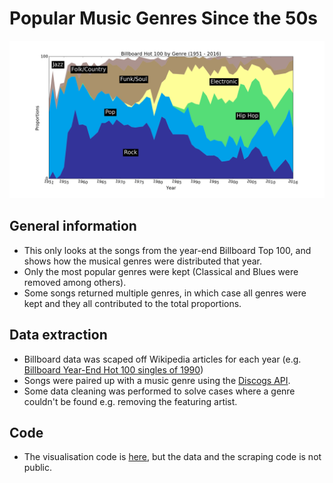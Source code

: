 # Popular Music Genres Since the 50s

![The Visualisation](figures/visualisation.png)

## General information
- This only looks at the songs from the year-end Billboard Top 100, and shows how the musical genres were distributed that year.
- Only the most popular genres were kept (Classical and Blues were removed among others).
- Some songs returned multiple genres, in which case all genres were kept and they all contributed to the total proportions.

## Data extraction
- Billboard data was scaped off Wikipedia articles for each year (e.g. [Billboard Year-End Hot 100 singles of 1990](https://en.wikipedia.org/wiki/Billboard_Year-End_Hot_100_singles_of_1990))
- Songs were paired up with a music genre using the [Discogs API](https://www.discogs.com/developers/).
- Some data cleaning was performed to solve cases where a genre couldn't be found e.g. removing the featuring artist.

## Code
- The visualisation code is [here](billboard_100/notebooks/visualisation.ipynb), but the data and the scraping code is not public.
